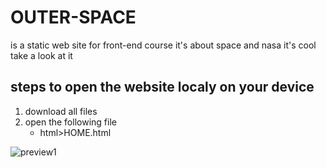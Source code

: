# OUTER-SPACE
is a static web site for front-end course
it's about space and nasa it's cool take a look at it 


## steps to open the website localy on your device
1. download all files 
2. open the following file 
    - html>HOME.html
    
![preview1](/2020-08-25(5).png)
